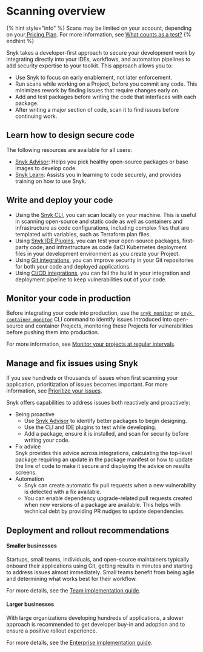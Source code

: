 # Scanning overview

{% hint style="info" %}
Scans may be limited on your account, depending on your[ Pricing Plan](../implement-snyk/enterprise-implementation-guide/trial-limitations.md). For more information, see [What counts as a test?](../working-with-snyk/what-counts-as-a-test.md)
{% endhint %}

Snyk takes a developer-first approach to secure your development work by integrating directly into your IDEs, workflows, and automation pipelines to add security expertise to your toolkit. This approach allows you to:

* Use Snyk to focus on early enablement, not later enforcement.
* Run scans while working on a Project, before you commit any code. This minimizes rework by finding issues that require changes early on.
* Add and test packages before writing the code that interfaces with each package.
* After writing a major section of code, scan it to find issues before continuing work.

## Learn how to design secure code

The following resources are available for all users:

* [Snyk Advisor](https://snyk.io/advisor): Helps you pick healthy open-source packages or base images to develop code.
* [Snyk Learn](https://learn.snyk.io/): Assists you in learning to code securely, and provides training on how to use Snyk.

## Write and deploy your code

* Using the [Snyk CLI](../cli-ide-and-ci-cd-integrations/snyk-cli/), you can scan locally on your machine. This is useful in scanning open-source and static code as well as containers and infrastructure as code configurations, including complex files that are templated with variables, such as Terraform plan files.
* Using [Snyk IDE Plugins](../cli-ide-and-ci-cd-integrations/snyk-ide-plugins-and-extensions/), you can test your open-source packages, first-party code, and infrastructure as code (IaC) Kubernetes deployment files in your development environment as you create your Project.
* Using [Git integrations](../scm-ide-and-ci-cd-integrations/snyk-scm-integrations/), you can improve security in your Git repositories for both your code and deployed applications.
* Using [CI/CD integrations](../cli-ide-and-ci-cd-integrations/snyk-ci-cd-integrations/), you can fail the build in your integration and deployment pipeline to keep vulnerabilities out of your code.

## Monitor your code in production

Before integrating your code into production, use the [`snyk monitor`](../cli-ide-and-ci-cd-integrations/snyk-cli/commands/monitor.md) or [`snyk container monitor`](../cli-ide-and-ci-cd-integrations/snyk-cli/commands/container-monitor.md) CLI command to identify issues introduced into open-source and container Projects, monitoring these Projects for vulnerabilities before pushing them into production.

For more information, see [Monitor your projects at regular intervals](../cli-ide-and-ci-cd-integrations/snyk-cli/scan-and-maintain-projects-using-the-cli/monitor-your-projects-at-regular-intervals.md).

## Manage and fix issues using Snyk

If you see hundreds or thousands of issues when first scanning your application, prioritization of issues becomes important. For more information, see [Prioritize your issues](../manage-risk/prioritize-issues-for-fixing/).

Snyk offers capabilities to address issues both reactively and proactively:

* Being proactive
  * Use [Snyk Advisor](https://snyk.io/advisor) to identify better packages to begin designing.
  * Use the CLI and IDE plugins to test while developing.
  * Add a package, ensure it is installed, and scan for security before writing your code.
* Fix advice\
  Snyk provides this advice across integrations, calculating the top-level package requiring an update in the package manifest or how to update the line of code to make it secure and displaying the advice on results screens.
* Automation
  * Snyk can create automatic fix pull requests when a new vulnerability is detected with a fix available.
  * You can enable dependency upgrade-related pull requests created when new versions of a package are available. This helps with technical debt by providing PR nudges to update dependencies.

## Deployment and rollout recommendations

#### Smaller businesses

Startups, small teams, individuals, and open-source maintainers typically onboard their applications using Git, getting results in minutes and starting to address issues almost immediately. Small teams benefit from being agile and determining what works best for their workflow.

For more details, see the [Team implementation guide](../implement-snyk/team-implementation-guide/).

#### Larger businesses

With large organizations developing hundreds of applications, a slower approach is recommended to get developer buy-in and adoption and to ensure a positive rollout experience.

For more details, see the [Enterprise implementation guide](../implement-snyk/enterprise-implementation-guide/).
